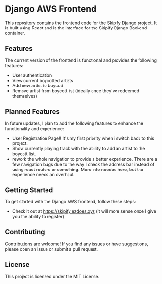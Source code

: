 # Django AWS Frontend

This repository contains the frontend code for the Skipify Django project. It is built using React and is the interface for the Skipify Django Backend container.

## Features

The current version of the frontend is functional and provides the following features:

- User authentication
- View current boycotted artists
- Add new artist to boycott
- Remove artist from boycott list (ideally once they've redeemed themselves) 

## Planned Features

In future updates, I plan to add the following features to enhance the functionality and experience:

- User Registration Page!! It's my first priority when i switch back to this project.
- Show currently playing track with the ability to add an artist to the boycott list.
- rework the whole navigation to provide a better experience. There are a few navigation bugs due to the way I check the address bar instead of using react routers or something. More info needed here, but the experience needs an overhaul.


## Getting Started

To get started with the Django AWS frontend, follow these steps:

- Check it out at https://skipify.ezdoes.xyz (it will more sense once I give you the ability to register)

## Contributing

Contributions are welcome! If you find any issues or have suggestions, please open an issue or submit a pull request.

## License

This project is licensed under the MIT License.